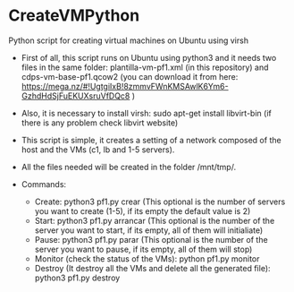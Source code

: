# CreateVMPython
Python script for creating virtual machines on Ubuntu using virsh

- First of all, this script runs on Ubuntu using python3 and it needs two files in the same folder: plantilla-vm-pf1.xml (in this repository) and cdps-vm-base-pf1.qcow2 (you can download it from here: https://mega.nz/#!UgtgiIxB!8zmmvFWnKMSAwlK6Ym6-GzhdHdSjFuEKUXsruVfDQc8 )
- Also, it is necessary to install virsh: sudo apt-get install libvirt-bin (if there is any problem check libvirt website)

- This script is simple, it creates a setting of a network composed of the host and the VMs (c1, lb and 1-5 servers).
- All the files needed will be created in the folder /mnt/tmp/.

- Commands: 
  - Create: python3 pf1.py crear <optional> (This optional is the number of servers you want to create (1-5), if its empty the default value is 2)
  - Start: python3 pf1.py arrancar <optional> (This optional is the number of the server you want to start, if its empty, all of them will initialiate)
  - Pause: python3 pf1.py parar <optional> (This optional is the number of the server you want to pause, if its empty, all of them will stop)
  - Monitor (check the status of the VMs): python pf1.py monitor
  - Destroy (It destroy all the VMs and delete all the generated file): python3 pf1.py destroy
